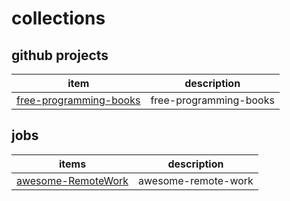 # collections

## github projects

| item                                                                                | description            |
| ----------------------------------------------------------------------------------- | ---------------------- |
| [free-programming-books](https://github.com/EbookFoundation/free-programming-books) | free-programming-books |

## jobs

| items                                                                | description         |
| -------------------------------------------------------------------- | ------------------- |
| [awesome-RemoteWork](https://github.com/skypesky/awesome-RemoteWork) | awesome-remote-work |